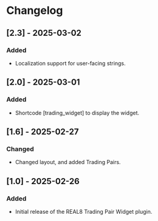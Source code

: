 # Changelog

## [2.3] - 2025-03-02
### Added
- Localization support for user-facing strings.

## [2.0] - 2025-03-01
### Added
- Shortcode [trading_widget] to display the widget.

## [1.6] - 2025-02-27
### Changed
- Changed layout, and added Trading Pairs.

## [1.0] - 2025-02-26
### Added
- Initial release of the REAL8 Trading Pair Widget plugin.
